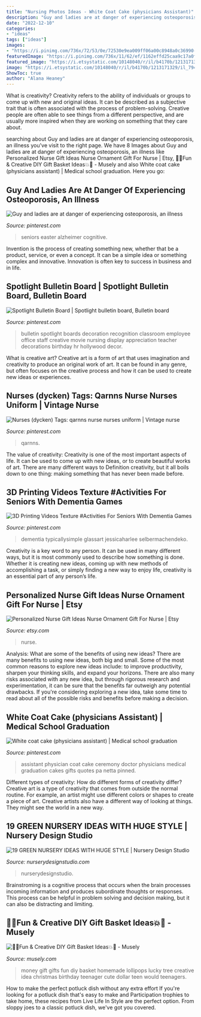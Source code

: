 ```yaml
---
title: "Nursing Photos Ideas - White Coat Cake (physicians Assistant)"
description: "Guy and ladies are at danger of experiencing osteoporosis, an illness"
date: "2022-12-10"
categories:
- "ideas"
tags: ["ideas"]
images:
- "https://i.pinimg.com/736x/72/53/0e/72530e9ea009ff06a00c8948a0c36990--physician-assistant-white-coats.jpg"
featuredImage: "https://i.pinimg.com/736x/11/62/ef/1162effd25caa9c17a0f0079bd33b9cb--spotlight-bulletin-board-nursing-bulletin-board-ideas.jpg"
featured_image: "https://i.etsystatic.com/10148040/r/il/b4170b/1213171329/il_794xN.1213171329_4kg9.jpg"
image: "https://i.etsystatic.com/10148040/r/il/b4170b/1213171329/il_794xN.1213171329_4kg9.jpg"
ShowToc: true
author: "Alana Heaney"
---
```



What is creativity?
Creativity refers to the ability of individuals or groups to come up with new and original ideas. It can be described as a subjective trait that is often associated with the process of problem-solving. Creative people are often able to see things from a different perspective, and are usually more inspired when they are working on something that they care about.

	

		
searching about Guy and ladies are at danger of experiencing osteoporosis, an illness you've visit to the right page. We have 8 Images about Guy and ladies are at danger of experiencing osteoporosis, an illness like Personalized Nurse Gift Ideas Nurse Ornament Gift For Nurse | Etsy, 🎉💥Fun &amp; Creative DIY Gift Basket Ideas💥🎉 - Musely and also White coat cake (physicians assistant) | Medical school graduation. Here you go:
		
    
## Guy And Ladies Are At Danger Of Experiencing Osteoporosis, An Illness

<img loading=lazy src="https://i.pinimg.com/736x/e7/16/82/e71682b95fb308b161a2880ecea68423.jpg" onerror="this.onerror=null;this.src='https://tse3.mm.bing.net/th?id=OIP.Qk03XrbwaA1pj7sd9hFLVgHaFj&amp;pid=15.1';" alt="Guy and ladies are at danger of experiencing osteoporosis, an illness">

_Source: pinterest.com_

>seniors easter alzheimer cognitive. 

	

Invention is the process of creating something new, whether that be a product, service, or even a concept. It can be a simple idea or something complex and innovative. Innovation is often key to success in business and in life.

    
## Spotlight Bulletin Board | Spotlight Bulletin Board, Bulletin Board

<img loading=lazy src="https://i.pinimg.com/736x/11/62/ef/1162effd25caa9c17a0f0079bd33b9cb--spotlight-bulletin-board-nursing-bulletin-board-ideas.jpg" onerror="this.onerror=null;this.src='https://tse4.mm.bing.net/th?id=OIP.Ua3OQh7LM0UekJlnu2hIWAHaJ3&amp;pid=15.1';" alt="Spotlight Bulletin Board | Spotlight bulletin board, Bulletin board">

_Source: pinterest.com_

>bulletin spotlight boards decoration recognition classroom employee office staff creative movie nursing display appreciation teacher decorations birthday hr hollywood decor. 

	

What is creative art?
Creative art is a form of art that uses imagination and creativity to produce an original work of art. It can be found in any genre, but often focuses on the creative process and how it can be used to create new ideas or experiences.

    
## Nurses (dycken) Tags: Qarnns Nurse Nurses Uniform | Vintage Nurse

<img loading=lazy src="https://i.pinimg.com/736x/a1/8e/78/a18e781267edcb0a7faa23fb33d8cad7.jpg" onerror="this.onerror=null;this.src='https://tse2.mm.bing.net/th?id=OIP.EwwCvbV5pwGgKjiXvIiN5AHaKt&amp;pid=15.1';" alt="Nurses (dycken) Tags: qarnns nurse nurses uniform | Vintage nurse">

_Source: pinterest.com_

>qarnns. 

	

The value of creativity:
Creativity is one of the most important aspects of life. It can be used to come up with new ideas, or to create beautiful works of art. There are many different ways to Definition creativity, but it all boils down to one thing: making something that has never been made before.

    
## 3D Printing Videos Texture #Activities For Seniors With Dementia Games

<img loading=lazy src="https://i.pinimg.com/736x/e9/4f/cc/e94fccf6dd1b29e81e6a5d738ffb81d4.jpg" onerror="this.onerror=null;this.src='https://tse2.mm.bing.net/th?id=OIP.MRJ3ZprEIZJsfVB1Jqi_9AHaLH&amp;pid=15.1';" alt="3D Printing Videos Texture #Activities For Seniors With Dementia Games">

_Source: pinterest.com_

>dementia typicallysimple glassart jessicaharlee selbermachendeko. 

	

Creativity is a key word to any person. It can be used in many different ways, but it is most commonly used to describe how something is done. Whether it is creating new ideas, coming up with new methods of accomplishing a task, or simply finding a new way to enjoy life, creativity is an essential part of any person’s life.

    
## Personalized Nurse Gift Ideas Nurse Ornament Gift For Nurse | Etsy

<img loading=lazy src="https://i.etsystatic.com/10148040/r/il/b4170b/1213171329/il_794xN.1213171329_4kg9.jpg" onerror="this.onerror=null;this.src='https://tse3.mm.bing.net/th?id=OIP.OUYuW6g6BZo06stMgs2NDgHaHa&amp;pid=15.1';" alt="Personalized Nurse Gift Ideas Nurse Ornament Gift For Nurse | Etsy">

_Source: etsy.com_

>nurse. 

	

Analysis: What are some of the benefits of using new ideas?
There are many benefits to using new ideas, both big and small. Some of the most common reasons to explore new ideas include: to improve productivity, sharpen your thinking skills, and expand your horizons. There are also many risks associated with any new idea, but through rigorous research and experimentation, it can be sure that the benefits far outweigh any potential drawbacks. If you're considering exploring a new idea, take some time to read about all of the possible risks and benefits before making a decision.

    
## White Coat Cake (physicians Assistant) | Medical School Graduation

<img loading=lazy src="https://i.pinimg.com/736x/72/53/0e/72530e9ea009ff06a00c8948a0c36990--physician-assistant-white-coats.jpg" onerror="this.onerror=null;this.src='https://tse4.mm.bing.net/th?id=OIP.V756EWDwV7_CnLa0nMoTYwHaJ6&amp;pid=15.1';" alt="White coat cake (physicians assistant) | Medical school graduation">

_Source: pinterest.com_

>assistant physician coat cake ceremony doctor physicians medical graduation cakes gifts quotes pa netta pinned. 

	

Different types of creativity: How do different forms of creativity differ?
Creative art is a type of creativity that comes from outside the normal routine. For example, an artist might use different colors or shapes to create a piece of art. Creative artists also have a different way of looking at things. They might see the world in a new way.

    
## 19 GREEN NURSERY IDEAS WITH HUGE STYLE | Nursery Design Studio

<img loading=lazy src="https://www.nurserydesignstudio.com/wp-content/uploads/2017/07/green-nursery-designs-1.jpg" onerror="this.onerror=null;this.src='https://tse1.mm.bing.net/th?id=OIP.sov5JM499Ufg_7qSCqtegQHaKX&amp;pid=15.1';" alt="19 GREEN NURSERY IDEAS WITH HUGE STYLE | Nursery Design Studio">

_Source: nurserydesignstudio.com_

>nurserydesignstudio. 

	

Brainstroming is a cognitive process that occurs when the brain processes incoming information and produces subordinate thoughts or responses. This process can be helpful in problem solving and decision making, but it can also be distracting and limiting.

    
## 🎉💥Fun &amp; Creative DIY Gift Basket Ideas💥🎉 - Musely

<img loading=lazy src="https://media.musely.com/u/75076b1a-3add-4a8a-8b0f-34bcb922a31f.jpg" onerror="this.onerror=null;this.src='https://tse1.mm.bing.net/th?id=OIP.eDWuXRKqqy19hadGwV6WlQHaLI&amp;pid=15.1';" alt="🎉💥Fun &amp; Creative DIY Gift Basket Ideas💥🎉 - Musely">

_Source: musely.com_

>money gift gifts fun diy basket homemade lollipops lucky tree creative idea christmas birthday teenager cute dollar teen would teenagers. 

	

How to make the perfect potluck dish without any extra effort
If you're looking for a potluck dish that's easy to make and Participation trophies to take home, these recipes from Live Life In Style are the perfect option. From sloppy joes to a classic potluck dish, we've got you covered.

